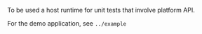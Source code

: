 To be used a host runtime for unit tests that involve platform API.

For the demo application, see `../example`
